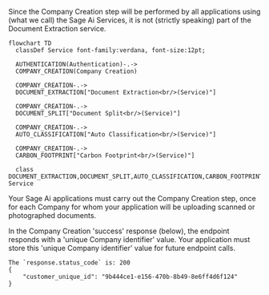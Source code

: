 Since the Company Creation step will be performed by all applications using (what we call)
the Sage Ai Services, it is not (strictly speaking) part of the Document Extraction service.

```mermaid
flowchart TD
  classDef Service font-family:verdana, font-size:12pt;

  AUTHENTICATION(Authentication)-.->
  COMPANY_CREATION(Company Creation)

  COMPANY_CREATION-.->
  DOCUMENT_EXTRACTION["Document Extraction<br/>(Service)"]

  COMPANY_CREATION-.->
  DOCUMENT_SPLIT["Document Split<br/>(Service)"]

  COMPANY_CREATION-.->
  AUTO_CLASSIFICATION["Auto Classification<br/>(Service)"]

  COMPANY_CREATION-.->
  CARBON_FOOTPRINT["Carbon Footprint<br/>(Service)"]

  class DOCUMENT_EXTRACTION,DOCUMENT_SPLIT,AUTO_CLASSIFICATION,CARBON_FOOTPRINT Service
```

Your Sage Ai applications must carry out the Company Creation step, once for each Company for whom
your application will be uploading scanned or photographed documents.

In the Company Creation 'success' response (below), the endpoint responds with a 'unique
Company identifier' value. Your application must store this 'unique Company identifier' value
for future endpoint calls.

```json:response
The `response.status_code` is: 200
{
    "customer_unique_id": "9b444ce1-e156-470b-8b49-8e6ff4d6f124"
}
```
